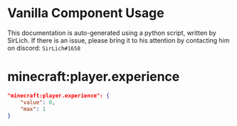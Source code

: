 # Vanilla Component Usage
This documentation is auto-generated using a python script, written by SirLich. If there is an issue, please bring it to his attention by contacting him on discord: `SirLich#1658`

# minecraft:player.experience
```JSON
"minecraft:player.experience": {
    "value": 0,
    "max": 1
}
```

